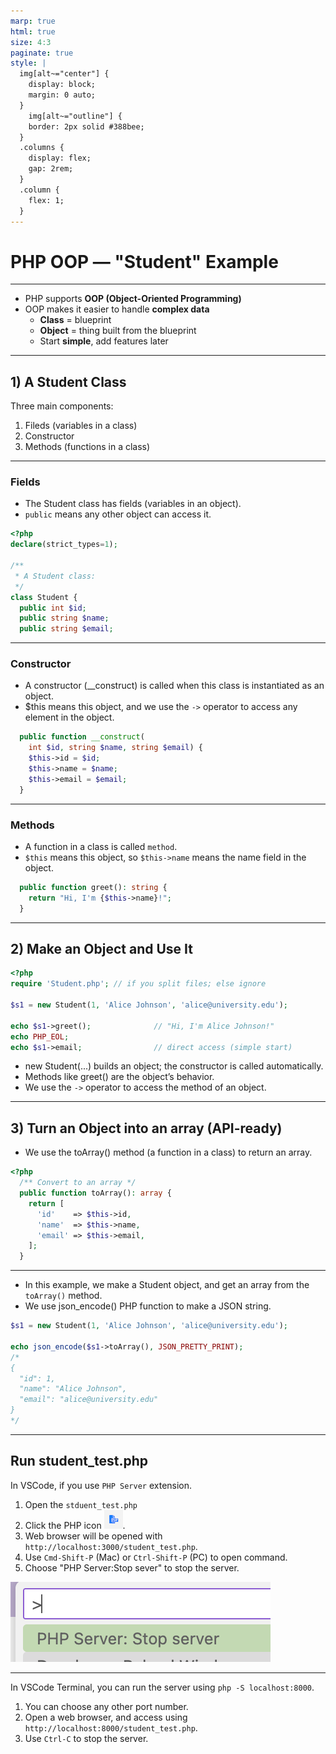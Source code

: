 ```yaml
---
marp: true
html: true
size: 4:3
paginate: true
style: |
  img[alt~="center"] {
    display: block;
    margin: 0 auto;
  }
    img[alt~="outline"] {
    border: 2px solid #388bee;
  }
  .columns {
    display: flex;
    gap: 2rem;
  }
  .column {
    flex: 1;
  }
---
```


<!-- _class: lead -->
<!-- _class: frontpage -->
<!-- _paginate: skip -->

# PHP OOP — "Student" Example

---

- PHP supports **OOP (Object-Oriented Programming)**  
- OOP makes it easier to handle **complex data**  
  - **Class** = blueprint  
  - **Object** = thing built from the blueprint  
  - Start **simple**, add features later  
  
---

## 1) A Student Class

Three main components:

1. Fileds (variables in a class)
2. Constructor
3. Methods (functions in a class)

---

### Fields

- The Student class has fields (variables in an object).
- `public` means any other object can access it.

```php
<?php
declare(strict_types=1);

/**
 * A Student class:
 */
class Student {
  public int $id;
  public string $name;
  public string $email;
```

---

### Constructor

- A constructor (__construct) is called when this class is instantiated as an object.
- $this means this object, and we use the `->` operator to access any element in the object.

```php
  public function __construct(
    int $id, string $name, string $email) {
    $this->id = $id;
    $this->name = $name;
    $this->email = $email;
  }
```

---

### Methods

- A function in a class is called `method`.
- `$this` means this object, so `$this->name` means the name field in the object.

```php
  public function greet(): string {
    return "Hi, I'm {$this->name}!";
  }
```

---

## 2) Make an Object and Use It

```php
<?php
require 'Student.php'; // if you split files; else ignore

$s1 = new Student(1, 'Alice Johnson', 'alice@university.edu');

echo $s1->greet();              // "Hi, I'm Alice Johnson!"
echo PHP_EOL;
echo $s1->email;                // direct access (simple start)
```

- new Student(...) builds an object; the constructor is called automatically.
- Methods like greet() are the object’s behavior.
- We use the `->` operator to access the method of an object.

---

## 3) Turn an Object into an array (API-ready)

- We use the toArray() method (a function in a class) to return an array.

```php
<?php
  /** Convert to an array */
  public function toArray(): array {
    return [
      'id'    => $this->id,
      'name'  => $this->name,
      'email' => $this->email,
    ];
  }
```

---

- In this example, we make a Student object, and get an array from the `toArray()` method.
- We use json_encode() PHP function to make a JSON string.

```php
$s1 = new Student(1, 'Alice Johnson', 'alice@university.edu');

echo json_encode($s1->toArray(), JSON_PRETTY_PRINT);
/*
{
  "id": 1,
  "name": "Alice Johnson",
  "email": "alice@university.edu"
}
*/
```

---

## Run student_test.php

In VSCode, if you use `PHP Server` extension.

1. Open the `stduent_test.php`
2. Click the  PHP icon ![w:25pt](./pic/icon.png).
3. Web browser will be opened with `http://localhost:3000/student_test.php`.
4. Use `Cmd-Shift-P` (Mac) or `Ctrl-Shift-P` (PC) to open command.
5. Choose "PHP Server:Stop sever" to stop the server.

![w:150pt center](./pic/command.png)

---

In VSCode Terminal, you can run the server using `php -S localhost:8000`.

1. You can choose any other port number.
2. Open a web browser, and access using `http://localhost:8000/student_test.php`.
3. Use `Ctrl-C` to stop the server.
